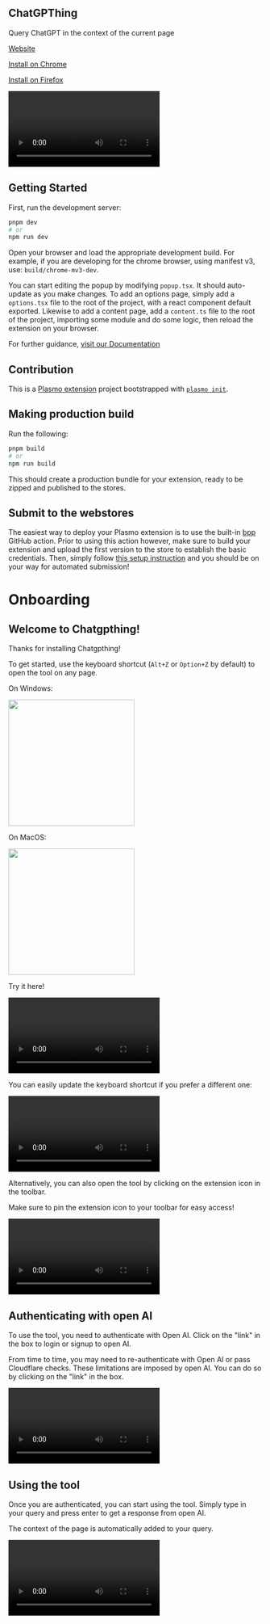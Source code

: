 ## ChatGPThing

Query ChatGPT in the context of the current page

[Website](https://browser-apps.vercel.app/chatgpthing?utm_source=github-repo)

[Install on Chrome](https://chrome.google.com/webstore/detail/chatgpthing/amiibkaljanlkpjljhlkgjdfemgkklbo?hl=en&authuser=0&utm_source=github-repo)

[Install on Firefox](https://addons.mozilla.org/en-US/firefox/addon/chatgpthing/?utm_source=github-repo)

<video src="https://user-images.githubusercontent.com/5072452/216819491-ae457647-6465-4fb8-864c-193a92dc1b48.mp4"></video>

## Getting Started

First, run the development server:

```bash
pnpm dev
# or
npm run dev
```

Open your browser and load the appropriate development build. For example, if you are developing for the chrome browser, using manifest v3, use: `build/chrome-mv3-dev`.

You can start editing the popup by modifying `popup.tsx`. It should auto-update as you make changes. To add an options page, simply add a `options.tsx` file to the root of the project, with a react component default exported. Likewise to add a content page, add a `content.ts` file to the root of the project, importing some module and do some logic, then reload the extension on your browser.

For further guidance, [visit our Documentation](https://docs.plasmo.com/)

## Contribution

This is a [Plasmo extension](https://docs.plasmo.com/) project bootstrapped with [`plasmo init`](https://www.npmjs.com/package/plasmo).

## Making production build

Run the following:

```bash
pnpm build
# or
npm run build
```

This should create a production bundle for your extension, ready to be zipped and published to the stores.

## Submit to the webstores

The easiest way to deploy your Plasmo extension is to use the built-in [bpp](https://bpp.browser.market) GitHub action. Prior to using this action however, make sure to build your extension and upload the first version to the store to establish the basic credentials. Then, simply follow [this setup instruction](https://docs.plasmo.com/framework/workflows/submit) and you should be on your way for automated submission!

# Onboarding

## Welcome to Chatgpthing!

Thanks for installing Chatgpthing!

To get started, use the keyboard shortcut (`Alt+Z` or `Option+Z` by default) to open the tool on any page.

On Windows:

<img src="https://user-images.githubusercontent.com/5072452/219045602-4d27db69-d076-43bc-a4d5-3e79dc5800d1.png" width="250" >

On MacOS:

<img src="https://user-images.githubusercontent.com/5072452/219045612-1868cca5-d885-4c25-8bfb-bab403a4562a.png" width="250" >

Try it here!

<video src="https://user-images.githubusercontent.com/5072452/219022533-3c5f9465-b917-4347-8592-72e4cb7e997d.mov"></video>

You can easily update the keyboard shortcut if you prefer a different one:

<video src="https://user-images.githubusercontent.com/5072452/219024453-9bdcb212-8478-446e-bf53-de3badf7aa09.mov"></video>

Alternatively, you can also open the tool by clicking on the extension icon in the toolbar.

Make sure to pin the extension icon to your toolbar for easy access!

<video src="https://user-images.githubusercontent.com/5072452/219022968-0c6c4905-cc56-4644-b7b0-3644dbdc6bd4.mov"></video>

## Authenticating with open AI

To use the tool, you need to authenticate with Open AI. Click on the "link" in the box to login or signup to open AI.

From time to time, you may need to re-authenticate with Open AI or pass Cloudflare checks. These limitations are imposed by open AI.
You can do so by clicking on the "link" in the box.

<video src="https://user-images.githubusercontent.com/5072452/219024106-0180bd07-ad04-40bf-8263-2c35e4259082.mov"></video>

## Using the tool

Once you are authenticated, you can start using the tool. Simply type in your query and press enter to get a response from open AI.

The context of the page is automatically added to your query.

<video src="https://user-images.githubusercontent.com/5072452/219024899-9307e8ff-63bd-4590-ade1-49c4a1129a52.mov"></video>
